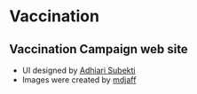 # Vaccination
## Vaccination Campaign web site

* UI designed by [Adhiari Subekti](https://dribbble.com/Adhiari_is)
* Images were created by [mdjaff](https://www.freepik.com/mdjaff)

